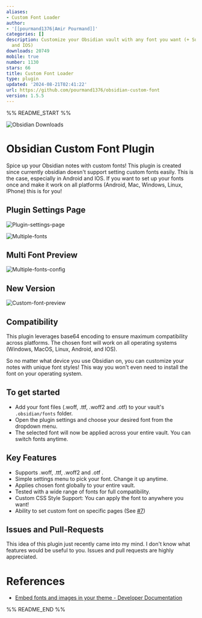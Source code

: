 ```yaml
---
aliases:
- Custom Font Loader
author:
- '[[pourmand1376|Amir Pourmand]]'
categories: []
description: Customize your Obsidian vault with any font you want (+ Support for Android
  and IOS)
downloads: 20749
mobile: true
number: 1130
stars: 66
title: Custom Font Loader
type: plugin
updated: '2024-08-21T02:41:22'
url: https://github.com/pourmand1376/obsidian-custom-font
version: 1.5.5
---
```


%% README_START %%

![Obsidian Downloads](https://img.shields.io/badge/dynamic/json?label=downloads&query=%24%5B%22custom-font-loader%22%5D.downloads&url=https%3A%2F%2Fraw.githubusercontent.com%2Fobsidianmd%2Fobsidian-releases%2Fmaster%2Fcommunity-plugin-stats.json)

# Obsidian Custom Font Plugin

Spice up your Obsidian notes with custom fonts! This plugin is created since currently obsidian doesn't support setting custom fonts easily. This is the case, especially in Android and IOS. If you want to set up your fonts once and make it work on all platforms (Android, Mac, Windows, Linux, IPhone) this is for you! 

## Plugin Settings Page

![Plugin-settings-page](https://github.com/pourmand1376/obsidian-custom-font/releases/download/1.1.6/plugin-preview.gif)

![Multiple-fonts](https://github.com/pourmand1376/obsidian-custom-font/releases/download/1.3.1/multiple_fonts.gif)

## Multi Font Preview

![Multiple-fonts-config](https://github.com/pourmand1376/obsidian-custom-font/releases/download/1.3.1/multiple_fonts_config.gif)

## New Version

![Custom-font-preview](https://github.com/pourmand1376/obsidian-custom-font/releases/download/1.2.0/custom-font-preview.png)

## Compatibility

This plugin leverages base64 encoding to ensure maximum compatibility across platforms. The chosen font will work on all operating systems (Windows, MacOS, Linux, Android, and IOS).

So no matter what device you use Obsidian on, you can customize your notes with unique font styles! This way you won't even need to install the font on your operating system. 

## To get started

- Add your font files (.woff, .ttf, .woff2 and .otf) to your vault's `.obsidian/fonts` folder. 
- Open the plugin settings and choose your desired font from the dropdown menu.
- The selected font will now be applied across your entire vault. You can switch fonts anytime.

## Key Features

- Supports .woff, .ttf, .woff2 and .otf . 
- Simple settings menu to pick your font. Change it up anytime.
- Applies chosen font globally to your entire vault.
- Tested with a wide range of fonts for full compatibility.
- Custom CSS Style Support: You can apply the font to anywhere you want!
- Ability to set custom font on specific pages (See [#7](https://github.com/pourmand1376/obsidian-custom-font/issues/7))

## Issues and Pull-Requests

This idea of this plugin just recently came into my mind. I don't know what features would be useful to you. Issues and pull requests are highly appreciated.

# References

- [Embed fonts and images in your theme - Developer Documentation](https://docs.obsidian.md/Themes/App+themes/Embed+fonts+and+images+in+your+theme)



%% README_END %%